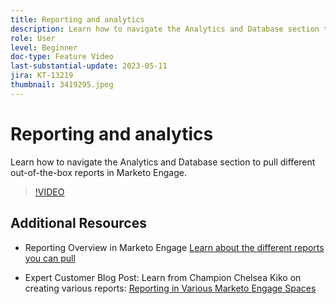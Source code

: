 ```yaml
---
title: Reporting and analytics
description: Learn how to navigate the Analytics and Database section to pull different out-of-the-box reports in Marketo Engage.
role: User
level: Beginner
doc-type: Feature Video
last-substantial-update: 2023-05-11
jira: KT-13219
thumbnail: 3419295.jpeg
---
```


# Reporting and analytics

Learn how to navigate the Analytics and Database section to pull different out-of-the-box reports in Marketo Engage.

>[!VIDEO](https://video.tv.adobe.com/v/3419295/?learn=on)

## Additional Resources

* Reporting Overview in Marketo Engage
[Learn about the different reports you can pull](https://experienceleague.adobe.com/docs/marketo/using/product-docs/reporting/reporting-overview.html?lang=en&sdid=M7K4SLTS&mv=email&mv2=instreml)

* Expert Customer Blog Post: 
Learn from Champion Chelsea Kiko on creating various reports: [Reporting in Various Marketo Engage Spaces](https://nation.marketo.com/t5/product-blogs/how-marketo-champion-chelsea-kiko-reports-in-various-marketo/ba-p/242627)
    